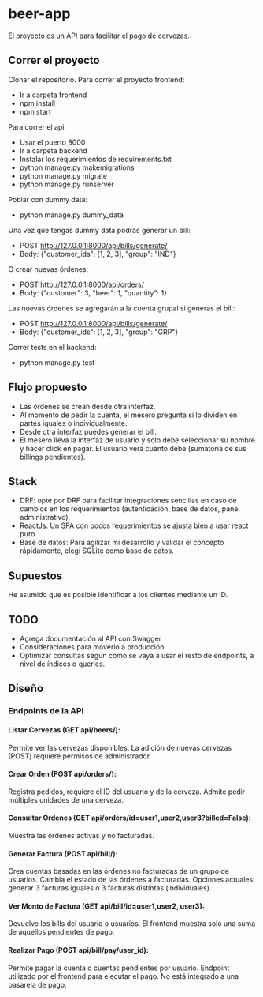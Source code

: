 # beer-app
El proyecto es un API para facilitar el pago de cervezas.

## Correr el proyecto
Clonar el repositorio.
Para correr el proyecto frontend:
- Ir a carpeta frontend
- npm install
- npm start

Para correr el api:
- Usar el puerto 8000
- Ir a carpeta backend
- Instalar los requerimientos de requirements.txt
- python manage.py makemigrations
- python manage.py migrate
- python manage.py runserver

Poblar con dummy data:
- python manage.py dummy_data

Una vez que tengas dummy data podrás generar un bill:
- POST http://127.0.0.1:8000/api/bills/generate/
- Body: {"customer_ids": [1, 2, 3], "group": "IND"}

O crear nuevas órdenes:
- POST http://127.0.0.1:8000/api/orders/
- Body: {"customer": 3, "beer": 1, "quantity": 1}

Las nuevas órdenes se agregarán a la cuenta grupal si generas el bill:
- POST http://127.0.0.1:8000/api/bills/generate/
- Body: {"customer_ids": [1, 2, 3], "group": "GRP"}

Correr tests en el backend:
- python manage.py test

## Flujo propuesto

- Las órdenes se crean desde otra interfaz.
- Al momento de pedir la cuenta, el mesero pregunta si lo dividen en partes iguales o individualmente. 
- Desde otra interfaz puedes generar el bill.
- El mesero lleva la interfaz de usuario y solo debe seleccionar su nombre y hacer click en pagar. El usuario verá cuánto debe (sumatoria de sus billings pendientes).

## Stack
- DRF: opté por DRF para facilitar integraciones sencillas en caso de cambios en los requerimientos (autenticación, base de datos, panel administrativo).
- ReactJs: Un SPA con pocos requerimientos se ajusta bien a usar react puro. 
- Base de datos: Para agilizar mi desarrollo y validar el concepto rápidamente, elegí SQLite como base de datos.

## Supuestos
He asumido que es posible identificar a los clientes mediante un ID.

## TODO
- Agrega documentación al API con Swagger
- Consideraciones para moverlo a producción.
- Optimizar consultas según cómo se vaya a usar el resto de endpoints, a nivel de índices o queries.

## Diseño
### Endpoints de la API
#### Listar Cervezas (GET api/beers/):

Permite ver las cervezas disponibles.
La adición de nuevas cervezas (POST) requiere permisos de administrador.

#### Crear Orden (POST api/orders/):

Registra pedidos, requiere el ID del usuario y de la cerveza.
Admite pedir múltiples unidades de una cerveza.

#### Consultar Órdenes (GET api/orders/id=user1,user2,user3?billed=False):

Muestra las órdenes activas y no facturadas.

#### Generar Factura (POST api/bill/):

Crea cuentas basadas en las órdenes no facturadas de un grupo de usuarios.
Cambia el estado de las órdenes a facturadas.
Opciones actuales: generar 3 facturas iguales o 3 facturas distintas (individuales).

#### Ver Monto de Factura (GET api/bill/id=user1,user2, user3):

Devuelve los bills del usuario o usuarios.
El frontend muestra solo una suma de aquellos pendientes de pago.

#### Realizar Pago (POST api/bill/pay/user_id):

Permite pagar la cuenta o cuentas pendientes por usuario.
Endpoint utilizado por el frontend para ejecutar el pago.
No está integrado a una pasarela de pago.